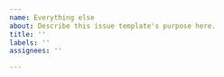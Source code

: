 ```yaml
---
name: Everything else
about: Describe this issue template's purpose here.
title: ''
labels: ''
assignees: ''

---
```



